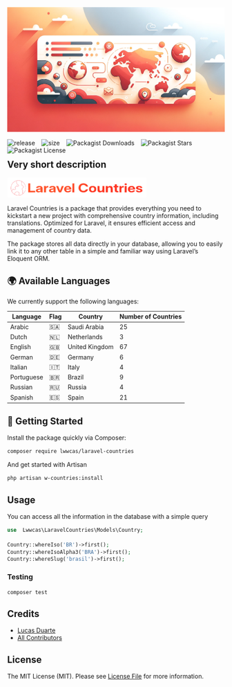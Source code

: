 
<p  align="center">
<img src="./docs/assets/hero-map.webp" alt="Hero Map"style="padding-top:15px;">
</p>

<p>
<img decoding="async" loading="lazy" src="https://img.shields.io/github/v/release/lwwcas/laravel-countries?style=flat-square&color=%23ff6f30" alt="release" style=" float: left; padding-right:15px;">

<img decoding="async" loading="lazy" src="https://img.shields.io/github/repo-size/lwwcas/laravel-countries?label=size&amp;style=flat-square&color=%23ff6f30" alt="size" style=" float: left; padding-right:15px;">

<img alt="Packagist Downloads" src="https://img.shields.io/packagist/dt/lwwcas/laravel-countries?style=flat-square&color=%23ff6f30" style=" float: left; padding-right:15px;">

<img alt="Packagist Stars" src="https://img.shields.io/packagist/stars/lwwcas/laravel-countries?style=flat-square&color=%23ff6f30" style=" float: left; padding-right:15px;">

<img alt="Packagist License" src="https://img.shields.io/packagist/l/lwwcas/laravel-countries?style=flat-square&color=%23ff6f30" style=" float: left; padding-right:15px;">

</p>

<br>

## Very short description

<p>
<img src="./docs/assets/logo.png" alt="My Logo" style="max-height: 45px;">
</p>

Laravel Countries is a package that provides everything you need to kickstart a new project with comprehensive country information, including translations. Optimized for Laravel, it ensures efficient access and management of country data.

The package stores all data directly in your database, allowing you to easily link it to any other table in a simple and familiar way using Laravel’s Eloquent ORM.

## 🌍 Available Languages

We currently support the following languages:

| Language      | Flag | Country      | Number of Countries |
|---------------|------|--------------|---------------------|
| Arabic        | 🇸🇦   | Saudi Arabia | 25                  |
| Dutch         | 🇳🇱   | Netherlands  | 3                   |
| English       | 🇬🇧   | United Kingdom| 67                  |
| German        | 🇩🇪   | Germany      | 6                   |
| Italian       | 🇮🇹   | Italy        | 4                   |
| Portuguese    | 🇧🇷   | Brazil       | 9                   |
| Russian       | 🇷🇺   | Russia       | 4                   |
| Spanish       | 🇪🇸   | Spain        | 21                  |

## 🚀 Getting Started

Install the package quickly via Composer:

```sh
composer require lwwcas/laravel-countries
```

And get started with Artisan

```sh
php artisan w-countries:install
```

## Usage

You can access all the information in the database with a simple query

```  php
use  Lwwcas\LaravelCountries\Models\Country;

Country::whereIso('BR')->first();
Country::whereIsoAlpha3('BRA')->first();
Country::whereSlug('brasil')->first();
```
### Testing

```  bash
composer test
```

## Credits

- [Lucas Duarte](https://github.com/lwwcas)
- [All Contributors](../../contributors)

## License

The MIT License (MIT). Please see [License File](LICENSE.md) for more information.
